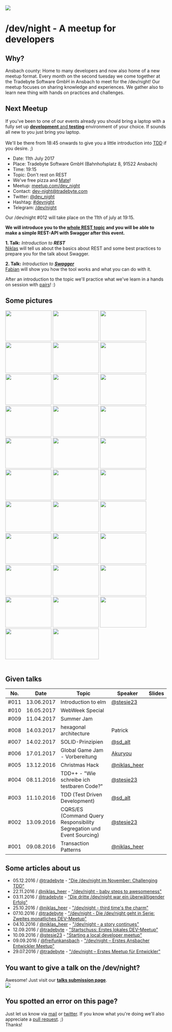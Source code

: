 <div class="dev_night_logo">
    <img id="logo" src="/assets/img/dev_night-logo.png" class="shadowfilter">
</div>

# /dev/night - A meetup for developers

## Why?

Ansbach county: Home to many developers and now also home of a new meetup format. Every month on the second tuesday
we come together at the Tradebyte Software GmbH in Ansbach to meet for the /dev/night! Our meetup focuses on sharing
knowledge and experiences. We gather also to learn new thing with hands on practices and challenges.

## Next Meetup

<div class="alert alert-info">
    If you've been to one of our events already you should bring a laptop with a fully set up <a href="https://github.com/dev-night/tdd-starting-point"><b>development</b> and <b>testing</b></a>
    environment of your choice.
    If sounds all new to you just bring you laptop.
    <br />
    <br />
    We'll be there from 18:45 onwards to give you a little introduction into
    <a href="https://en.wikipedia.org/wiki/Test-driven_development">TDD</a> if you desire. ;)
</div>

- Date: 11th July 2017
- Place: Tradebyte Software GmbH (Bahnhofsplatz 8, 91522 Ansbach)
- Time: 19:15
- Topic: Don't rest on REST
- We've free pizza and [Mate](http://www.clubmate.de/)!
- Meetup: [meetup.com/dev_night](https://meetup.com/dev_night)
- Contact: [dev-night@tradebyte.com](mailto:dev-night@tradebyte.com)
- Twitter: [@dev_night](https://twitter.com/dev_night)
- Hashtag: [#devnight](https://twitter.com/search?q=%23devnight&src=hash)
- Telegram: [/dev/night](https://telegram.me/joinchat/ACVCYwgGxmvZqGl4bCNsDg)

Our /dev/night #012 will take place on the 11th of july at 19:15.

__We will introduce you to the [whole REST topic](https://github.com/dev-night/talks/issues/10) and you will be able to make a simple REST-API with Swagger after this event.__


__1. Talk:__ *Introduction to __REST__*<br>
[Niklas](https://github.com/niklas-heer) will tell us about the basics about REST and some best practices to prepare you for the talk about Swagger. 

__2. Talk:__ *Introduction to [__Swagger__](http://swagger.io/)*<br>
[Fabian](https://github.com/Akuryou) will show you how the tool works and what you can do with it.

<!--<i>Right now we are looking for a talk. If you're interested please visit our [__talks submission page__](https://github.com/dev-night/talks/issues).</i>
<a href="https://github.com/dev-night/talks"><img src="https://raw.github.com/dev-night/talks/master/assets/img/workflow.png"></a>-->

After an introduction to the topic we'll practice what we've learn in a hands on session with
[pairs](http://www.extremeprogramming.org/rules/pair.html)! :)


## Some pictures

<!-- command: convert img/events/stesie.jpg -resize 300 img/events/thumbs/stesie.jpg -->
<div class="fotorama" data-nav="thumbs">
	<a href="/assets/img/events/001_mate.jpg"><img src="/assets/img/events/thumbs/001_mate.jpg" width="144" height="96"></a>
    <a href="/assets/img/events/001_it_begins.jpg"><img src="/assets/img/events/thumbs/001_it_begins.jpg" width="144" height="96"></a>
    <a href="/assets/img/events/001_pairs.jpg"><img src="/assets/img/events/thumbs/001_pairs.jpg" width="144" height="96"></a>
    <a href="/assets/img/events/001_stesie.jpg"><img src="/assets/img/events/thumbs/001_stesie.jpg" width="144" height="96"></a>
    <a href="/assets/img/events/001_talk.jpg"><img src="/assets/img/events/thumbs/001_talk.jpg" width="144" height="96"></a>
    <a href="/assets/img/events/002_food.jpg"><img src="/assets/img/events/thumbs/002_food.jpg" width="144" height="96"></a>
    <a href="/assets/img/events/002_mate.jpg"><img src="/assets/img/events/thumbs/002_mate.jpg" width="144" height="96"></a>
    <a href="/assets/img/events/002_stesie.jpg"><img src="/assets/img/events/thumbs/002_stesie.jpg" width="144" height="96"></a>
    <a href="/assets/img/events/002_stickers.jpg"><img src="/assets/img/events/thumbs/002_stickers.jpg" width="144" height="96"></a>
    <a href="/assets/img/events/002_pairs.jpg"><img src="/assets/img/events/thumbs/002_pairs.jpg" width="144" height="96"></a>
    <a href="/assets/img/events/003_talk.jpg"><img src="/assets/img/events/thumbs/003_talk.jpg" width="144" height="96"></a>
    <a href="/assets/img/events/003_talk2.jpg"><img src="/assets/img/events/thumbs/003_talk2.jpg" width="144" height="96"></a>
    <a href="/assets/img/events/003_room.jpg"><img src="/assets/img/events/thumbs/003_room.jpg" width="144" height="96"></a>
    <a href="/assets/img/events/003_crowd1.jpg"><img src="/assets/img/events/thumbs/003_crowd1.jpg" width="144" height="96"></a>
    <a href="/assets/img/events/003_crowd2.jpg"><img src="/assets/img/events/thumbs/003_crowd2.jpg" width="144" height="96"></a>
    <a href="/assets/img/events/003_crowd3.jpg"><img src="/assets/img/events/thumbs/003_crowd3.jpg" width="144" height="96"></a>
    <a href="/assets/img/events/003_mate.jpg"><img src="/assets/img/events/thumbs/003_mate.jpg" width="144" height="96"></a>
    <a href="/assets/img/events/003_sticker.jpg"><img src="/assets/img/events/thumbs/003_sticker.jpg" width="144" height="96"></a>
    <a href="/assets/img/events/003_pairs1.jpg"><img src="/assets/img/events/thumbs/003_pairs1.jpg" width="144" height="96"></a>
    <a href="/assets/img/events/003_pairs2.jpg"><img src="/assets/img/events/thumbs/003_pairs2.jpg" width="144" height="96"></a>
    <a href="/assets/img/events/003_pairs3.jpg"><img src="/assets/img/events/thumbs/003_pairs3.jpg" width="144" height="96"></a>
    <a href="/assets/img/events/003_pairs4.jpg"><img src="/assets/img/events/thumbs/003_pairs4.jpg" width="144" height="96"></a>
    <a href="/assets/img/events/003_pairs5.jpg"><img src="/assets/img/events/thumbs/003_pairs5.jpg" width="144" height="96"></a>
    <a href="/assets/img/events/004_group1.jpg"><img src="/assets/img/events/thumbs/004_group1.jpg" width="144" height="96"></a>
    <a href="/assets/img/events/004_group2.jpg"><img src="/assets/img/events/thumbs/004_group2.jpg" width="144" height="96"></a>
    <a href="/assets/img/events/004_hacking.jpg"><img src="/assets/img/events/thumbs/004_hacking.jpg" width="144" height="96"></a>
    <a href="/assets/img/events/008_patrick.jpg"><img src="/assets/img/events/thumbs/008_patrick.jpg" width="144" height="96"></a>
    <a href="/assets/img/events/008_slide_01.jpg"><img src="/assets/img/events/thumbs/008_slide_01.jpg" width="144" height="96"></a>
    <a href="/assets/img/events/008_slide_02.jpg"><img src="/assets/img/events/thumbs/008_slide_02.jpg" width="144" height="96"></a>
    <a href="/assets/img/events/008_crowd_01.jpg"><img src="/assets/img/events/thumbs/008_crowd_01.jpg" width="144" height="96"></a>
    <a href="/assets/img/events/008_crowd_02.jpg"><img src="/assets/img/events/thumbs/008_crowd_02.jpg" width="144" height="96"></a>
    <a href="/assets/img/events/008_crowd_03.jpg"><img src="/assets/img/events/thumbs/008_crowd_03.jpg" width="144" height="96"></a>
</div>
<br />


## Given talks

<table class="events">
    <thead>
        <tr>
            <th>No.</th>
            <th>Date</th>
            <th>Topic</th>
            <th>Speaker</th>
            <th>Slides</th>
        </tr>
    </thead>
    <tbody>
        <!--<tr>
            <td>#012</td>
            <td>11.07.2017</td>
            <td>Don't rest on REST (Swagger)</td>
            <td><a href="https://github.com/Akuryou">Fabian</a> and <a href="https://twitter.com/niklas_heer">@niklas_heer</a></td>
            <td><a class="repo_link" href="https://github.com/dev-night/talks/tree/master/slides/2017/012_dont-rest-on-rest"><i class="fa fa-github fa-2" aria-hidden="true"></i></a></td>
        </tr>-->
        <tr>
            <td>#011</td>
            <td>13.06.2017</td>
            <td>Introduction to elm</td>
            <td><a href="https://twitter.com/stesie23">@stesie23</a></td>
            <td><a class="repo_link" href="https://github.com/dev-night/talks/tree/master/slides/2017/011_introduction-into-elm"><i class="fa fa-github fa-2" aria-hidden="true"></i></a></td>
        </tr>
        <tr>
            <td>#010</td>
            <td>16.05.2017</td>
            <td>WebWeek Special</td>
            <td></td>
            <td><a class="repo_link" href="https://github.com/dev-night/2017-05-16_webweek-special"><i class="fa fa-github fa-2" aria-hidden="true"></i></a></td>
        </tr>
        <tr>
            <td>#009</td>
            <td>11.04.2017</td>
            <td>Summer Jam</td>
            <td></td>
            <td><a class="repo_link" href="https://github.com/dev-night/2017-04-11_summer-jam"><i class="fa fa-github fa-2" aria-hidden="true"></i></a></td>
        </tr>
        <tr>
            <td>#008</td>
            <td>14.03.2017</td>
            <td>hexagonal architecture</td>
            <td>Patrick</td>
            <td><a class="repo_link" href="https://github.com/dev-night/2017-03-14_hexagonal-architecture"><i class="fa fa-github fa-2" aria-hidden="true"></i></a></td>
        </tr>
        <tr>
            <td>#007</td>
            <td>14.02.2017</td>
            <td>SOLID-Prinzipien</td>
            <td><a href="https://twitter.com/sd_alt">@sd_alt</a></td>
            <td><a class="repo_link" href="https://github.com/dev-night/2017-02-14_solid"><i class="fa fa-github fa-2" aria-hidden="true"></i></a></td>
        </tr>
        <tr>
            <td>#006</td>
            <td>17.01.2017</td>
            <td>Global Game Jam - Vorbereitung</td>
            <td><a href="https://github.com/Akuryou">Akuryou</a></td>
            <td><a class="repo_link" href="https://github.com/dev-night/2017-01-17_ggj-prepared"><i class="fa fa-github fa-2" aria-hidden="true"></i></a></td>
        </tr>
        <tr>
            <td>#005</td>
            <td>13.12.2016</td>
            <td>Christmas Hack</td>
            <td><a href="https://twitter.com/niklas_heer">@niklas_heer</a></td>
            <td><a class="repo_link" href="https://github.com/dev-night/2016-12-13_christmas-hack"><i class="fa fa-github fa-2" aria-hidden="true"></i></a></td>
        </tr>
        <tr>
            <td>#004</td>
            <td>08.11.2016</td>
            <td>TDD++ - "Wie schreibe ich testbaren Code?"</td>
            <td><a href="https://twitter.com/stesie23">@stesie23</a></td>
            <td><a class="repo_link" href="https://github.com/dev-night/2016-11-08_TDD-continued"><i class="fa fa-github fa-2" aria-hidden="true"></i></a></td>
        </tr>
        <tr>
            <td>#003</td>
            <td>11.10.2016</td>
            <td>TDD (Test Driven Development)</td>
            <td><a href="https://twitter.com/sd_alt">@sd_alt</a></td>
            <td><a class="repo_link" href="https://github.com/dev-night/2016-10-11_test-driven-development"><i class="fa fa-github fa-2" aria-hidden="true"></i></a></td>
        </tr>
        <tr>
            <td>#002</td>
            <td>13.09.2016</td>
            <td>CQRS/ES (Command Query Responsibility Segregation und Event Sourcing)</td>
            <td><a href="https://twitter.com/stesie23">@stesie23</a></td>
            <td><a class="repo_link" href="https://github.com/dev-night/2016-09-13_event-sourcing"><i class="fa fa-github fa-2" aria-hidden="true"></i></a></td>
        </tr>
        <tr>
            <td>#001</td>
            <td>09.08.2016</td>
            <td>Transaction Patterns</td>
            <td><a href="https://twitter.com/niklas_heer">@niklas_heer</a></td>
            <td><a class="repo_link" href="https://github.com/dev-night/2016-08-09_transaction-patterns"><i class="fa fa-github fa-2" aria-hidden="true"></i></a></td>
        </tr>
    </tbody>
</table>

## Some articles about us

- 05.12.2016 / [@tradebyte](https://twitter.com/tradebyte) - ["Die /dev/night im November: Challenging TDD"](https://www.tradebyte.com/die-devnight-im-november-challenging-tdd/)
- 22.11.2016 / [@niklas_heer](https://twitter.com/niklas_heer) - ["/dev/night - baby steps to awesomeness"](https://blog.nheer.io/2016/11/22/dev/night---baby-steps-to-awesomeness/)
- 03.11.2016 / [@tradebyte](https://twitter.com/tradebyte) - ["Die dritte /dev/night war ein überwältigender Erfolg"](https://www.tradebyte.com/die-dritte-devnight-war-ein-ueberwaeltigender-erfolg/)
- 25.10.2016 / [@niklas_heer](https://twitter.com/niklas_heer) - ["/dev/night - third time's the charm"](https://blog.nheer.io/2016/10/25/dev/night---third-times-the-charm/)
- 07.10.2016 / [@tradebyte](https://twitter.com/tradebyte) - ["/dev/night - Die /dev/night geht in Serie: Zweites monatliches DEV-Meetup"](https://www.tradebyte.com/die-devnight-geht-in-serie-zweites-monatliches-dev-meetup/)
- 04.10.2016 / [@niklas_heer](https://twitter.com/niklas_heer) - ["/dev/night - a story continues"](https://blog.nheer.io/2016/10/04/dev/night---a-story-continues/)
- 12.09.2016 / [@tradebyte](https://twitter.com/tradebyte) - ["Startschuss: Erstes lokales DEV-Meetup"](https://www.tradebyte.com/startschuss-erstes-lokales-dev-meetup/)
- 10.09.2016 / [@stesie23](https://twitter.com/stesie23) - ["Starting a local developer meetup"](http://stesie.github.io/2016/08/first-dev-night)
- 09.09.2016 / [@freifunkansbach](https://twitter.com/freifunkansbach) - ["/dev/night – Erstes Ansbacher Entwickler Meetup"](https://freifunk-ansbach.de/devnight-erstes-ansbacher-entwickler-meetup/)
- 29.07.2016 / [@tradebyte](https://twitter.com/tradebyte) - ["/dev/night – Erstes Meetup für Entwickler"](https://www.tradebyte.com/devnight-erstes-meetup-fuer-entwickler/)

## You want to give a talk on the /dev/night?

Awesome! Just visit our [__talks submission page__](https://github.com/dev-night/talks/issues).<br>
<a href="https://github.com/dev-night/talks"><img src="https://raw.github.com/dev-night/talks/master/assets/img/workflow.png"></a>

## You spotted an error on this page?

Just let us know via [mail](mailto:niklas@dev-night.io) or [twitter](https://twitter.com/dev_night).
If you know what you're doing we'll also appreciate a [pull request](https://github.com/dev-night/dev-night.github.io/pulls). ;)
<br>
Thanks!


<script>!function(d,s,id){var js,fjs=d.getElementsByTagName(s)[0];if(!d.getElementById(id)){js=d.createElement(s); js.id=id;js.async=true;js.src="https://a248.e.akamai.net/secure.meetupstatic.com/s/script/2012676015776998360572/api/mu.btns.js?id=4bc7r9mrsul96aol5f3bp5onig";fjs.parentNode.insertBefore(js,fjs);}}(document,"script","mu-bootjs");</script>
